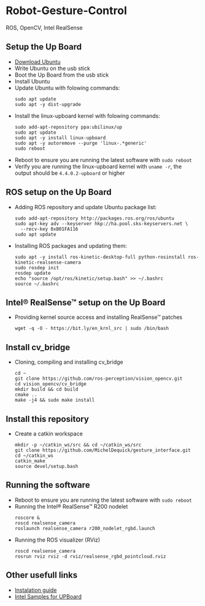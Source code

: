 # Robot-Gesture-Control
ROS, OpenCV, Intel RealSense

## Setup the Up Board
* [Download Ubuntu](http://releases.ubuntu.com/16.04/ubuntu-16.04.3-desktop-amd64.iso)
* Write Ubuntu on the usb stick
* Boot the Up Board from the usb stick
* Install Ubuntu
* Update Ubuntu with folowing commands:
  ```shell
  sudo apt update
  sudo apt -y dist-upgrade
  ```
* Install the linux-upboard kernel with folowing commands:
  ```shell
  sudo add-apt-repository ppa:ubilinux/up
  sudo apt update
  sudo apt -y install linux-upboard
  sudo apt -y autoremove --purge 'linux-.*generic'
  sudo reboot
  ```
* Reboot to ensure you are running the latest software with `sudo reboot`
* Verify you are running the linux-upboard kernel with `uname -r`, the output should be `4.4.0.2-upboard` or higher


## ROS setup on the Up Board
* Adding ROS repository and update Ubuntu package list:
  ```shell
  sudo add-apt-repository http://packages.ros.org/ros/ubuntu
  sudo apt-key adv --keyserver hkp://ha.pool.sks-keyservers.net \
    --recv-key 0xB01FA116
  sudo apt update
  ```
* Installing ROS packages and updating them:
  ```shell
  sudo apt -y install ros-kinetic-desktop-full python-rosinstall ros-kinetic-realsense-camera
  sudo rosdep init
  rosdep update
  echo "source /opt/ros/kinetic/setup.bash" >> ~/.bashrc
  source ~/.bashrc
  ```


## Intel® RealSense™ setup on the Up Board

* Providing kernel source access and installing RealSense™ patches
  ```shell
  wget -q -O - https://bit.ly/en_krnl_src | sudo /bin/bash
  ```

## Install cv_bridge

* Cloning, compiling and installing cv_bridge
  ```shell
  cd ~
  git clone https://github.com/ros-perception/vision_opencv.git
  cd vision_opencv/cv_bridge
  mkdir build && cd build
  cmake ..
  make -j4 && sudo make install
  ```

## Install this repository
* Create a catkin workspace
  ```shell
  mkdir -p ~/catkin_ws/src && cd ~/catkin_ws/src
  git clone https://github.com/MichelDequick/gesture_interface.git
  cd ~/catkin_ws
  catkin_make 
  source devel/setup.bash
  ```


## Running the software
* Reboot to ensure you are running the latest software with `sudo reboot`
* Running the Intel® RealSense™ R200 nodelet
  ```shell
  roscore &
  roscd realsense_camera
  roslaunch realsense_camera r200_nodelet_rgbd.launch
  ```
* Running the ROS visualizer (RViz)
  ```shell
  roscd realsense_camera
  rosrun rviz rviz -d rviz/realsense_rgbd_pointcloud.rviz
  ```

## Other usefull links
* [Instalation guide]("https://01.org/developerjourney/recipe/intel-realsense-robotic-development-kit")
* [Intel Samples for UPBoard]("https://github.com/MichelDequick/realsense_samples_ros")



